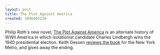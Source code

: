```yaml
---
layout: post
title: The Plot Against America
created: 1096405230
---
```

 Philip Roth's new novel, [The Plot Against America](http://www.houghtonmifflinbooks.com/catalog/titledetail.cfm?titleNumber=696222) is an alternate history of WWII America in which isolationist candidate Charles Lindbergh wins the 1940 presidential election. Keith Gessen [reviews the book](http://www.newyorkmetro.com/nymetro/arts/books/reviews/9902/)  for the New York Metro, and gives away the ending.
